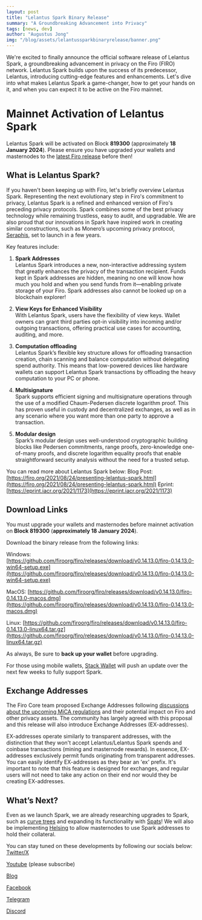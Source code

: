 ```yaml
---
layout: post
title: "Lelantus Spark Binary Release"
summary: "A Groundbreaking Advancement into Privacy"
tags: [news, dev]
author: "Augustus Jong"
img: "/blog/assets/lelantussparkbinaryrelease/banner.png"
---
```

We're excited to finally announce the official software release of Lelantus Spark, a groundbreaking advancement in privacy on the Firo (FIRO) network. Lelantus Spark builds upon the success of its predecessor, Lelantus, introducing cutting-edge features and enhancements. Let's dive into what makes Lelantus Spark a game-changer, how to get your hands on it, and when you can expect it to be active on the Firo mainnet.

# Mainnet Activation of Lelantus Spark

Lelantus Spark will be activated on Block **819300** (approximately **18 January 2024**). Please ensure you have upgraded your wallets and masternodes to the [latest Firo release](https://github.com/firoorg/firo/releases) before then!

## What is Lelantus Spark?

If you haven't been keeping up with Firo, let's briefly overview Lelantus Spark. Representing the next evolutionary step in Firo's commitment to privacy, Lelantus Spark is a refined and enhanced version of Firo's preceding privacy protocols. Spark combines some of the best privacy technology while remaining trustless, easy to audit, and upgradable. We are also proud that our innovations in Spark have inspired work in creating similar constructions, such as Monero’s upcoming privacy protocol, [Seraphis](https://www.getmonero.org/2021/12/22/what-is-seraphis.html), set to launch in a few years.

Key features include:

1. **Spark Addresses**  
Lelantus Spark introduces a new, non-interactive addressing system that greatly enhances the privacy of the transaction recipient. Funds kept in Spark addresses are hidden, meaning no one will know how much you hold and when you send funds from it—enabling private storage of your Firo. Spark addresses also cannot be looked up on a blockchain explorer!

2. **View Keys for Enhanced Visibility**  
With Lelantus Spark, users have the flexibility of view keys. Wallet owners can grant third parties opt-in visibility into incoming and/or outgoing transactions, offering practical use cases for accounting, auditing, and more.

3. **Computation offloading**  
Lelantus Spark’s flexible key structure allows for offloading transaction creation, chain scanning and balance computation without delegating spend authority. This means that low-powered devices like hardware wallets can support Lelantus Spark transactions by offloading the heavy computation to your PC or phone.

4. **Multisignature**  
Spark supports efficient signing and multisignature operations through the use of a modified Chaum-Pedersen discrete logarithm proof. This has proven useful in custody and decentralized exchanges, as well as in any scenario where you want more than one party to approve a transaction.

5. **Modular design**  
Spark’s modular design uses well-understood cryptographic building blocks like Pedersen commitments, range proofs, zero-knowledge one-of-many proofs, and discrete logarithm equality proofs that enable straightforward security analysis without the need for a trusted setup.

You can read more about Lelantus Spark below: 
Blog Post: [https://firo.org/2021/08/24/presenting-lelantus-spark.html](https://firo.org/2021/08/24/presenting-lelantus-spark.html)
Eprint: [https://eprint.iacr.org/2021/1173](https://eprint.iacr.org/2021/1173)

## Download Links

You must upgrade your wallets and masternodes before mainnet activation on **Block 819300** (**approximately 18 January 2024**).

Download the binary release from the following links: 

Windows: [https://github.com/firoorg/firo/releases/download/v0.14.13.0/firo-0.14.13.0-win64-setup.exe](https://github.com/firoorg/firo/releases/download/v0.14.13.0/firo-0.14.13.0-win64-setup.exe) 

MacOS: [https://github.com/firoorg/firo/releases/download/v0.14.13.0/firo-0.14.13.0-macos.dmg](https://github.com/firoorg/firo/releases/download/v0.14.13.0/firo-0.14.13.0-macos.dmg) 

Linux: [https://github.com/firoorg/firo/releases/download/v0.14.13.0/firo-0.14.13.0-linux64.tar.gz](https://github.com/firoorg/firo/releases/download/v0.14.13.0/firo-0.14.13.0-linux64.tar.gz)

As always, Be sure to **back up your wallet** before upgrading.

For those using mobile wallets, [Stack Wallet](https://stackwallet.com/) will push an update over the next few weeks to fully support Spark.

## Exchange Addresses
The Firo Core team proposed Exchange Addresses following [discussions about the upcoming MiCA regulations](https://forum.firo.org/t/firo-private-transactions-balancing-with-mica-regulations/3010) and their potential impact on Firo and other privacy assets. The community has largely agreed with this proposal and this release will also introduce Exchange Addresses (EX-addresses). 

EX-addresses operate similarly to transparent addresses, with the distinction that they won't accept Lelantus/Lelantus Spark spends and coinbase transactions (mining and masternode rewards). In essence, EX-addresses exclusively permit funds originating from transparent addresses. You can easily identify EX-addresses as they bear an 'ex' prefix. It's important to note that this feature is designed for exchanges, and regular users will not need to take any action on their end nor would they be creating EX-addresses.

## What’s Next?

Even as we launch Spark, we are already researching upgrades to Spark, such as [curve trees](https://firo.org/2023/05/26/elliptic-curves-research.html) and expanding its functionality with [Spats](https://firo.org/2022/03/07/spats-confidential-assets-lelantus-spark.html)! We will also be implementing [Helsing](https://firo.org/2022/01/28/helsing-private-firo-masternode.html) to allow masternodes to use Spark addresses to hold their collateral.

You can stay tuned on these developments by following our socials below:
[Twitter/X](https://twitter.com/firoorg) 

[Youtube](https://www.youtube.com/@Firoorg) (please subscribe) 

[Blog](https://firo.org/blog/) 

[Facebook](https://www.facebook.com/firoorg) 

[Telegram](https://t.me/firoorg) 

[Discord](https://discord.gg/TGZPRbRT3Y) 

